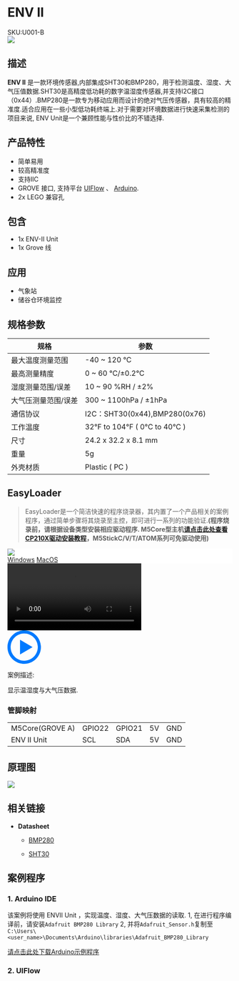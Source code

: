 # ENV II

<div class="badge badge-pill badge-primary product_sku_tag">SKU:U001-B</div>

<div class="product_pic"><img src="assets/img/product_pics/unit/envII/envII_01.webp"></div>


## 描述


**ENV II** 是一款环境传感器,内部集成SHT30和BMP280，用于检测温度、湿度、大气压值数据.SHT30是高精度低功耗的数字温湿度传感器,并支持I2C接口（0x44）.BMP280是一款专为移动应用而设计的绝对气压传感器，具有较高的精准度.适合应用在一些小型低功耗终端上.对于需要对环境数据进行快速采集检测的项目来说, ENV Unit是一个兼顾性能与性价比的不错选择.

## 产品特性

- 简单易用
- 较高精准度
- 支持IIC
- GROVE 接口, 支持平台 [UIFlow](http://flow.m5stack.com) 、 [Arduino](http://www.arduino.cc).
- 2x LEGO 兼容孔

## 包含

- 1x ENV-II Unit
- 1x Grove 线

## 应用

- 气象站
- 储谷仓环境监控

## 规格参数

<table class="table-1">
    <thead>
    <tr>
        <th>规格</th>
        <th>参数</th>
    </tr>
    </thead>
    <tbody>
        <tr>
            <td>最大温度测量范围</td>
            <td>-40 ~ 120 ℃</td>
        </tr>
        <tr>
            <td>最高测量精度</td>
            <td>0 ~ 60 ℃/±0.2℃</td>
        </tr>
        <tr>
            <td>湿度测量范围/误差</td>
            <td>10 ~ 90 %RH / ±2%</td>
        </tr>
        <tr>
            <td>大气压测量范围/误差</td>
            <td>300 ~ 1100hPa / ±1hPa</td>
        </tr>
        <tr>
            <td>通信协议</td>
            <td>I2C：SHT30(0x44),BMP280(0x76)</td>
        </tr>
        <tr>
            <td>工作温度</td>
            <td>32°F to 104°F ( 0°C to 40°C )</td>
        </tr>
        <tr>
            <td>尺寸</td>
            <td>24.2 x 32.2 x 8.1 mm</td>
        </tr>
        <tr>
            <td>重量</td>
            <td>5g</td>
        </tr>
        <tr>
            <td>外壳材质</td>
            <td>Plastic ( PC )</td>
        </tr>
     </tbody>
</table>

## EasyLoader

>EasyLoader是一个简洁快速的程序烧录器，其内置了一个产品相关的案例程序，通过简单步骤将其烧录至主控，即可进行一系列的功能验证.**(程序烧录前，请根据设备类型安装相应驱动程序. M5Core型主机[请点击此处查看CP210X驱动安装教程](zh_CN/arduino/arduino_development?id=安装串口驱动)，M5StickC/V/T/ATOM系列可免驱动使用)**

<div class="easyloader-box">
    <div style="background-color:white;">
        <div><img src="https://m5stack.oss-cn-shenzhen.aliyuncs.com/image/easyloader_intro.webp"></div>
        <div class="easyloader-btn">
            <a href="https://m5stack.oss-cn-shenzhen.aliyuncs.com/EasyLoader/Windows/UNIT/For%20M5Core/EasyLoader_ENV2_UNIT_With_M5Core.exe">Windows</a>
            <a href="https://m5stack.oss-cn-shenzhen.aliyuncs.com/EasyLoader/MacOS/UNIT/EasyLoader_ENV2_UNIT_With_M5Core.dmg">MacOS</a>
            <!-- <a>Linux</a>
            <a>MacOS</a> -->
        </div>
    </div>
    <div>
        <video id="example_video" controls>
            <source src="https://m5stack.oss-cn-shenzhen.aliyuncs.com/video/Product_example_video/Unit/ENVII.MP4" type="video/mp4">
        </video>
        <div class="easyloader-mask">
        <a>
            <svg id="play-btn" t="1583228776634" class="icon" viewBox="0 0 1024 1024" version="1.1" xmlns="http://www.w3.org/2000/svg" p-id="4152" width="75" height="75"><path d="M512 0C229.216 0 0 229.216 0 512s229.216 512 512 512 512-229.216 512-512S794.784 0 512 0z m0 928C282.24 928 96 741.76 96 512S282.24 96 512 96s416 186.24 416 416-186.24 416-416 416zM384 288l384 224-384 224z" p-id="4153" fill="#007aff"></path></svg></a>
            <p>案例描述:</p>
            <p>显示温湿度与大气压数据.</p>
        </div>
    </div>
</div>

### 管脚映射

<table>
 <tr><td>M5Core(GROVE A)</td><td>GPIO22</td><td>GPIO21</td><td>5V</td><td>GND</td></tr>
 <tr><td>ENV II Unit</td><td>SCL</td><td>SDA</td><td>5V</td><td>GND</td></tr>
</table>

## 原理图

<img src="assets/img/product_pics/unit/envII_sch.webp">


## 相关链接

- **Datasheet** 
   - [BMP280](https://m5stack.oss-cn-shenzhen.aliyuncs.com/resource/docs/datasheet/hat/BMP280-DS001-11_en.pdf)

   - [SHT30](https://m5stack.oss-cn-shenzhen.aliyuncs.com/resource/docs/datasheet/unit/SHT3x_Datasheet_digital.pdf)


## 案例程序

### 1. Arduino IDE

该案例将使用 ENVII Unit ，实现温度、湿度、大气压数据的读取.
1, 在进行程序编译前，请安装`Adafruit BMP280 Library`
2, 并将`Adafruit_Sensor.h`复制至`C:\Users\<user_name>\Documents\Arduino\libraries\Adafruit_BMP280_Library`

[请点击此处下载Arduino示例程序](https://github.com/m5stack/M5-ProductExampleCodes/tree/master/Unit/ENVII/Arduino)

### 2. UIFlow

<!--[请点击此处UIFlow](https://github.com/m5stack/M5-ProductExampleCodes/tree/master/Unit/ENV/UIFlow)

<img src="assets/img/product_pics/unit/unit_example/ENV/example_unit_env_05.webp" width="60%">

-->

<script>

   var purchase_link = 'https://m5stack.com/collections/m5-unit/products/mini-env2-sensor-unit';

   anchor_search(purchase_link);
   scrollFunc();

</script>
